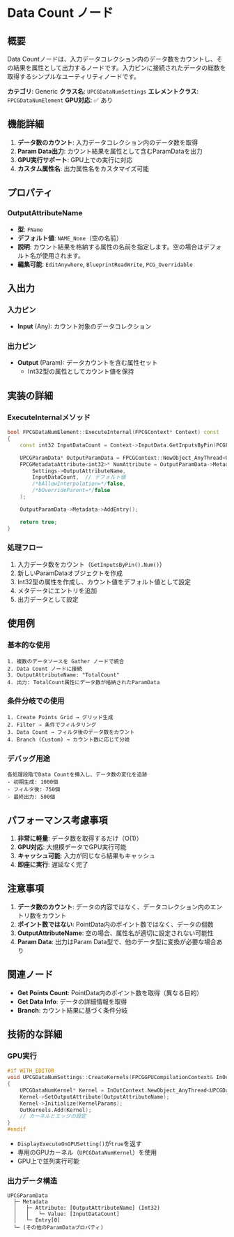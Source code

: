 # Data Count ノード

## 概要

Data Countノードは、入力データコレクション内のデータ数をカウントし、その結果を属性として出力するノードです。入力ピンに接続されたデータの総数を取得するシンプルなユーティリティノードです。

**カテゴリ**: Generic
**クラス名**: `UPCGDataNumSettings`
**エレメントクラス**: `FPCGDataNumElement`
**GPU対応**: ✅ あり

## 機能詳細

1. **データ数のカウント**: 入力データコレクション内のデータ数を取得
2. **Param Data出力**: カウント結果を属性として含むParamDataを出力
3. **GPU実行サポート**: GPU上での実行に対応
4. **カスタム属性名**: 出力属性名をカスタマイズ可能

## プロパティ

### OutputAttributeName
- **型**: `FName`
- **デフォルト値**: `NAME_None`（空の名前）
- **説明**: カウント結果を格納する属性の名前を指定します。空の場合はデフォルト名が使用されます。
- **編集可能**: `EditAnywhere`, `BlueprintReadWrite`, `PCG_Overridable`

## 入出力

### 入力ピン
- **Input** (Any): カウント対象のデータコレクション

### 出力ピン
- **Output** (Param): データカウントを含む属性セット
  - Int32型の属性としてカウント値を保持

## 実装の詳細

### ExecuteInternalメソッド

```cpp
bool FPCGDataNumElement::ExecuteInternal(FPCGContext* Context) const
{
    const int32 InputDataCount = Context->InputData.GetInputsByPin(PCGPinConstants::DefaultInputLabel).Num();

    UPCGParamData* OutputParamData = FPCGContext::NewObject_AnyThread<UPCGParamData>(Context);
    FPCGMetadataAttribute<int32>* NumAttribute = OutputParamData->Metadata->CreateAttribute<int32>(
        Settings->OutputAttributeName,
        InputDataCount,  // デフォルト値
        /*bAllowInterpolation=*/false,
        /*bOverrideParent=*/false
    );

    OutputParamData->Metadata->AddEntry();

    return true;
}
```

### 処理フロー

1. 入力データ数をカウント（`GetInputsByPin().Num()`）
2. 新しいParamDataオブジェクトを作成
3. Int32型の属性を作成し、カウント値をデフォルト値として設定
4. メタデータにエントリを追加
5. 出力データとして設定

## 使用例

### 基本的な使用

```
1. 複数のデータソースを Gather ノードで統合
2. Data Count ノードに接続
3. OutputAttributeName: "TotalCount"
4. 出力: TotalCount属性にデータ数が格納されたParamData
```

### 条件分岐での使用

```
1. Create Points Grid → グリッド生成
2. Filter → 条件でフィルタリング
3. Data Count → フィルタ後のデータ数をカウント
4. Branch (Custom) → カウント数に応じて分岐
```

### デバッグ用途

```
各処理段階でData Countを挿入し、データ数の変化を追跡
- 初期生成: 1000個
- フィルタ後: 750個
- 最終出力: 500個
```

## パフォーマンス考慮事項

1. **非常に軽量**: データ数を取得するだけ（O(1)）
2. **GPU対応**: 大規模データでGPU実行可能
3. **キャッシュ可能**: 入力が同じなら結果もキャッシュ
4. **即座に実行**: 遅延なく完了

## 注意事項

1. **データ数のカウント**: データの内容ではなく、データコレクション内のエントリ数をカウント
2. **ポイント数ではない**: PointData内のポイント数ではなく、データの個数
3. **OutputAttributeName**: 空の場合、属性名が適切に設定されない可能性
4. **Param Data**: 出力はParam Data型で、他のデータ型に変換が必要な場合あり

## 関連ノード

- **Get Points Count**: PointData内のポイント数を取得（異なる目的）
- **Get Data Info**: データの詳細情報を取得
- **Branch**: カウント結果に基づく条件分岐

## 技術的な詳細

### GPU実行

```cpp
#if WITH_EDITOR
void UPCGDataNumSettings::CreateKernels(FPCGGPUCompilationContext& InOutContext, ...) const
{
    UPCGDataNumKernel* Kernel = InOutContext.NewObject_AnyThread<UPCGDataNumKernel>(InObjectOuter);
    Kernel->SetOutputAttribute(OutputAttributeName);
    Kernel->Initialize(KernelParams);
    OutKernels.Add(Kernel);
    // カーネルとエッジの設定
}
#endif
```

- `DisplayExecuteOnGPUSetting()`が`true`を返す
- 専用のGPUカーネル（`UPCGDataNumKernel`）を使用
- GPU上で並列実行可能

### 出力データ構造

```
UPCGParamData
  ├─ Metadata
  │   ├─ Attribute: [OutputAttributeName] (Int32)
  │   │   └─ Value: [InputDataCount]
  │   └─ Entry[0]
  └─ (その他のParamDataプロパティ)
```
